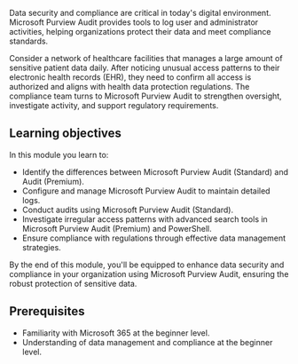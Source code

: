 Data security and compliance are critical in today's digital environment. Microsoft Purview Audit provides tools to log user and administrator activities, helping organizations protect their data and meet compliance standards.

Consider a network of healthcare facilities that manages a large amount of sensitive patient data daily. After noticing unusual access patterns to their electronic health records (EHR), they need to confirm all access is authorized and aligns with health data protection regulations. The compliance team turns to Microsoft Purview Audit to strengthen oversight, investigate activity, and support regulatory requirements.

## Learning objectives

In this module you learn to:

- Identify the differences between Microsoft Purview Audit (Standard) and Audit (Premium).
- Configure and manage Microsoft Purview Audit to maintain detailed logs.
- Conduct audits using Microsoft Purview Audit (Standard).
- Investigate irregular access patterns with advanced search tools in Microsoft Purview Audit (Premium) and PowerShell.
- Ensure compliance with regulations through effective data management strategies.

By the end of this module, you'll be equipped to enhance data security and compliance in your organization using Microsoft Purview Audit, ensuring the robust protection of sensitive data.

## Prerequisites

- Familiarity with Microsoft 365 at the beginner level.
- Understanding of data management and compliance at the beginner level.
